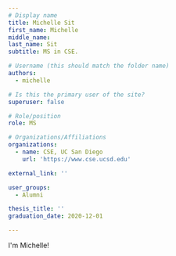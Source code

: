 ```yaml
---
# Display name
title: Michelle Sit
first_name: Michelle
middle_name: 
last_name: Sit
subtitle: MS in CSE.

# Username (this should match the folder name)
authors:
  - michelle

# Is this the primary user of the site?
superuser: false

# Role/position
role: MS

# Organizations/Affiliations
organizations:
  - name: CSE, UC San Diego
    url: 'https://www.cse.ucsd.edu'

external_link: ''

user_groups:
  - Alumni

thesis_title: ''
graduation_date: 2020-12-01

---
```


I'm Michelle!